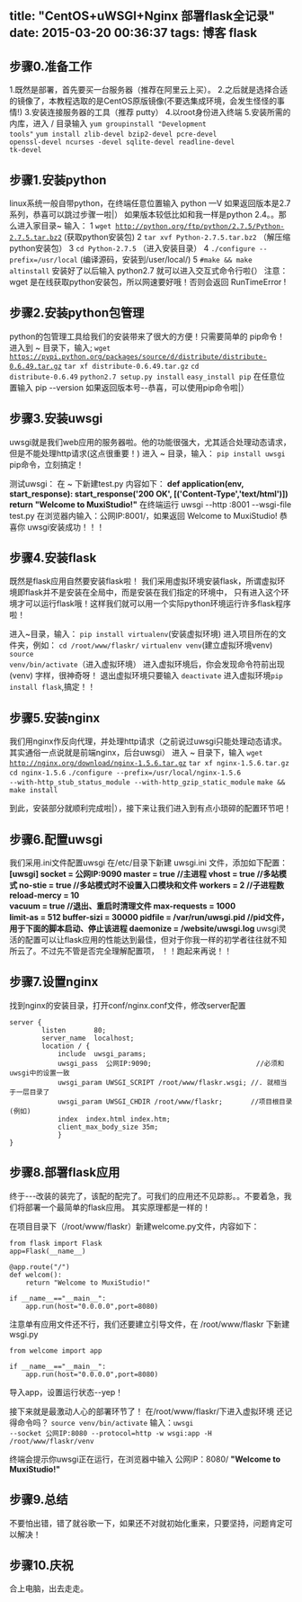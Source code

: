 title: "CentOS+uWSGI+Nginx 部署flask全记录"
date: 2015-03-20 00:36:37
tags: 博客 flask
---

步骤0.准备工作
---
1.既然是部署，首先要买一台服务器（推荐在阿里云上买）。
2.之后就是选择合适的镜像了，本教程选取的是CentOS原版镜像(不要选集成环境，会发生怪怪的事情!)
3.安装连接服务器的工具（推荐 putty）
4.以root身份进入终端
5.安装所需的内库，进入 / 目录输入 
<code>yum groupinstall "Development tools"</code>
<code>yum install zlib-devel bzip2-devel pcre-devel openssl-devel ncurses -devel sqlite-devel readline-devel tk-devel</code>

步骤1.安装python
---
linux系统一般自带python，在终端任意位置输入 python —V 如果返回版本是2.7系列，恭喜可以跳过步骤一啦|）
如果版本较低比如和我一样是python 2.4。。那么进入家目录~ 输入：
1 <code>wget http://python.org/ftp/python/2.7.5/Python-2.7.5.tar.bz2</code>   (获取python安装包)
2 <code>tar xvf Python-2.7.5.tar.bz2</code>                                  （解压缩python安装包）
3 <code>cd Python-2.7.5</code>                                               （进入安装目录）
4 <code>./configure --prefix=/usr/local</code> 								  (编译源码，安装到/user/local/)
5 <code>#make && make altinstall</code>
安装好了以后输入 python2.7 就可以进入交互式命令行啦{）
注意：wget 是在线获取python安装包，所以网速要好哦！否则会返回 RunTimeError !

步骤2.安装python包管理
---
python的包管理工具给我们的安装带来了很大的方便！只需要简单的 pip命令！
进入到 ~ 目录下，输入;
<code>wget https://pypi.python.org/packages/source/d/distribute/distribute-0.6.49.tar.gz</code>
<code>tar xf distribute-0.6.49.tar.gz</code>
<code>cd distribute-0.6.49</code>
<code>python2.7 setup.py install</code>
<code>easy_install pip</code>
在任意位置输入 pip --version 如果返回版本号--恭喜，可以使用pip命令啦|）

步骤3.安装uwsgi
---
uwsgi就是我们web应用的服务器啦。他的功能很强大，尤其适合处理动态请求，但是不能处理http请求(这点很重要！)
进入 ~ 目录，输入：
<code>pip install uwsgi</code>
pip命令，立刻搞定！

测试uwsgi：
在 ~ 下新建test.py 内容如下：
<strong>def application(env, start_response):
			start_response('200 OK', [('Content-Type','text/html')])
			return "Welcome to MuxiStudio!"</strong>
在终端运行 </strong>uwsgi --http :8001 --wsgi-file test.py</strong>
在浏览器内输入：公网IP:8001/，如果返回 Welcome to MuxiStudio! 恭喜你 uwsgi安装成功！！！

步骤4.安装flask
---
既然是flask应用自然要安装flask啦！
我们采用虚拟环境安装flask，所谓虚拟环境即flask并不是安装在全局中，而是安装在我们指定的环境中，
只有进入这个环境才可以运行flask哦！这样我们就可以用一个实际python环境运行许多flask程序啦！

进入~目录，输入：
<code>pip install virtualenv</code>(安装虚拟环境)
进入项目所在的文件夹，例如：
<code>cd /root/www/flaskr/</code>
<code>virtualenv venv</code>(建立虚拟环境venv)
<code>source venv/bin/activate</code>（进入虚拟环境）
进入虚拟环境后，你会发现命令符前出现 (venv) 字样，很神奇呀！
退出虚拟环境只要输入 <code>deactivate</code>
进入虚拟环境<code>pip install flask</code>,搞定！！

步骤5.安装nginx
---
我们用nginx作反向代理，并处理http请求（之前说过uwsgi只能处理动态请求。其实通俗一点说就是前端nginx，后台uwsgi）
进入 ~ 目录下，输入
<code>wget http://nginx.org/download/nginx-1.5.6.tar.gz</code>
<code>tar xf nginx-1.5.6.tar.gz</code>
<code>cd nginx-1.5.6</code>
<code>./configure --prefix=/usr/local/nginx-1.5.6 --with-http_stub_status_module --with-http_gzip_static_module</code>
<code>make && make install</code>

到此，安装部分就顺利完成啦|），接下来让我们进入到有点小琐碎的配置环节吧！

步骤6.配置uwsgi
---
我们采用.ini文件配置uwsgi
在/etc/目录下新建 uwsgi.ini 文件，添加如下配置：
<strong>
[uwsgi]
socket = 公网IP:9090
master = true         //主进程
vhost = true          //多站模式
no-stie = true        //多站模式时不设置入口模块和文件
workers = 2           //子进程数
reload-mercy = 10     
vacuum = true         //退出、重启时清理文件
max-requests = 1000   
limit-as = 512
buffer-sizi = 30000
pidfile = /var/run/uwsgi.pid    //pid文件，用于下面的脚本启动、停止该进程
daemonize = /website/uwsgi.log
</strong>
uwsgi灵活的配置可以让flask应用的性能达到最佳，但对于你我一样的初学者往往就不知所云了。不过先不管是否完全理解配置项，
！！跑起来再说！！

步骤7.设置nginx
---
找到nginx的安装目录，打开conf/nginx.conf文件，修改server配置

	server {
			listen       80;
			server_name  localhost;
			location / {            
				include  uwsgi_params;
				uwsgi_pass  公网IP:9090;              			//必须和uwsgi中的设置一致
				uwsgi_param UWSGI_SCRIPT /root/www/flaskr.wsgi; //. 就相当于一层目录了 
				uwsgi_param UWSGI_CHDIR /root/www/flaskr;       //项目根目录(例如)
				index  index.html index.htm;
				client_max_body_size 35m;
				}
    }
	
步骤8.部署flask应用
---
终于---改装的装完了，该配的配完了。可我们的应用还不见踪影。。不要着急，我们将部署一个最简单的flask应用。
其实原理都是一样的！

在项目目录下（/root/www/flaskr）新建welcome.py文件，内容如下：

	from flask import Flask
	app=Flask(__name__)
	
	@app.route("/")
	def welcom():
		return "Welcome to MuxiStudio!"
		
	if __name__=="__main__":
		app.run(host="0.0.0.0",port=8080)
		
注意单有应用文件还不行，我们还要建立引导文件，在 /root/www/flaskr 下新建 wsgi.py

	from welcome import app

	if __name__=="__main__":
		app.run(host="0.0.0.0",port=8080)
导入app，设置运行状态--yep！

接下来就是最激动人心的部署环节了！
在/root/www/flaskr/下进入虚拟环境 还记得命令吗？ <code>source venv/bin/activate</code>
输入：<code>uwsgi --socket 公网IP:8080 --protocol=http -w wsgi:app -H /root/www/flaskr/venv</code>

终端会提示你uwsgi正在运行，在浏览器中输入 公网IP：8080/ 
<strong>"Welcome to MuxiStudio!"</strong>

步骤9.总结
---
不要怕出错，错了就谷歌一下，如果还不对就初始化重来，只要坚持，问题肯定可以解决！

步骤10.庆祝
---
合上电脑，出去走走。


